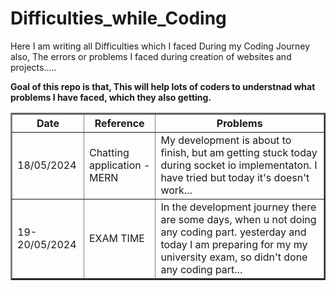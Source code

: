 # Difficulties_while_Coding
Here I am writing all Difficulties which I faced During my Coding Journey also, The errors or problems I faced during creation of websites and projects..... 

<b> Goal of this repo is that, This will help lots of coders to understnad what problems I have faced, which they also getting. </b>

<table border='2px solid black'>
  <tr>
    <th>Date</th>
    <th>Reference</th>
    <th>Problems</th>
  </tr>
  <tr>
    <td>18/05/2024</td>
    <td>Chatting application - MERN</td>
    <td>My development is about to finish, but am getting stuck today during socket io implementaton. I have tried but today it's doesn't work...</td>
  </tr>
  <tr>
    <td>19-20/05/2024</td>
    <td>EXAM TIME</td>
    <td>In the development journey there are some days, when u not doing any coding part. yesterday and today I am preparing for my my university exam, so didn't done any coding part...  </td>
  </tr>
</table>
